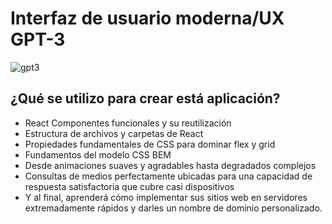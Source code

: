 
# Interfaz de usuario moderna/UX GPT-3

![gpt3](https://user-images.githubusercontent.com/67514128/219261699-da91070d-0b2a-49aa-831d-40522a1883b4.png)

## ¿Qué se utilizo para crear está aplicación?

- React Componentes funcionales y su reutilización
- Estructura de archivos y carpetas de React
- Propiedades fundamentales de CSS para dominar flex y grid
- Fundamentos del modelo CSS BEM
- Desde animaciones suaves y agradables hasta degradados complejos
- Consultas de medios perfectamente ubicadas para una capacidad de respuesta satisfactoria que cubre casi dispositivos
- Y al final, aprenderá cómo implementar sus sitios web en servidores extremadamente rápidos y darles un nombre de dominio personalizado.